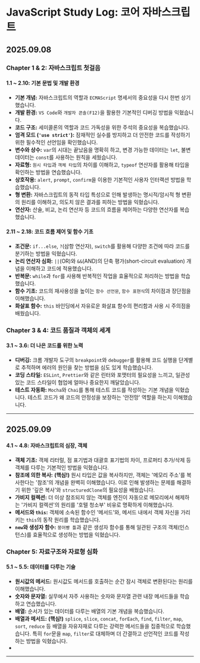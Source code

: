 # JavaScript Study Log: 코어 자바스크립트

## 2025.09.08

### Chapter 1 & 2: 자바스크립트 첫걸음

#### 1.1 ~ 2.10: 기본 문법 및 개발 환경
- **기본 개념:** 자바스크립트의 역할과 `ECMAScript` 명세서의 중요성을 다시 한번 상기했습니다.
- **개발 환경:** `VS Code`와 `개발자 콘솔(F12)`을 활용한 기본적인 디버깅 방법을 익혔습니다.
- **코드 구조:** 세미콜론의 역할과 코드 가독성을 위한 주석의 중요성을 복습했습니다.
- **엄격 모드 (`'use strict'`):** 잠재적인 실수를 방지하고 더 안전한 코드를 작성하기 위한 필수적인 선언임을 확인했습니다.
- **변수와 상수:** `var`의 시대는 끝났음을 명확히 하고, 변경 가능한 데이터는 `let`, 불변 데이터는 `const`를 사용하는 원칙을 세웠습니다.
- **자료형:** `원시 타입`과 `객체 타입`의 차이를 이해하고, `typeof` 연산자를 활용해 타입을 확인하는 방법을 연습했습니다.
- **상호작용:** `alert`, `prompt`, `confirm`을 이용한 기본적인 사용자 인터랙션 방법을 학습했습니다.
- **형 변환:** 자바스크립트의 동적 타입 특성으로 인해 발생하는 명시적/암시적 형 변환의 원리를 이해하고, 의도치 않은 결과를 피하는 방법을 익혔습니다.
- **연산자:** 산술, 비교, 논리 연산자 등 코드의 흐름을 제어하는 다양한 연산자를 복습했습니다.

#### 2.11 ~ 2.18: 코드 흐름 제어 및 함수 기초
- **조건문:** `if...else`, `?`(삼항 연산자), `switch`를 활용해 다양한 조건에 따라 코드를 분기하는 방법을 익혔습니다.
- **논리 연산자 심화:** `||`(OR)와 `&&`(AND)의 단축 평가(short-circuit evaluation) 개념을 이해하고 코드에 적용했습니다.
- **반복문:** `while`과 `for`를 사용해 반복적인 작업을 효율적으로 처리하는 방법을 학습했습니다.
- **함수 기초:** 코드의 재사용성을 높이는 `함수 선언문`, `함수 표현식`의 차이점과 장단점을 이해했습니다.
- **화살표 함수:** `this` 바인딩에서 자유로운 화살표 함수의 편리함과 사용 시 주의점을 배웠습니다.


### Chapter 3 & 4: 코드 품질과 객체의 세계

#### 3.1 ~ 3.6: 더 나은 코드를 위한 노력
- **디버깅:** 크롬 개발자 도구의 `breakpoint`와 `debugger`를 활용해 코드 실행을 단계별로 추적하며 에러의 원인을 찾는 방법을 심도 있게 학습했습니다.
- **코딩 스타일:** `ESLint`, `Prettier`와 같은 린터와 포맷터의 필요성을 느끼고, 일관성 있는 코드 스타일이 협업에 얼마나 중요한지 깨달았습니다.
- **테스트 자동화:** `Mocha`와 `Chai`를 통해 테스트 코드를 작성하는 기본 개념을 익혔습니다. 테스트 코드가 왜 코드의 안정성을 보장하는 '안전망' 역할을 하는지 이해했습니다.

---
## 2025.09.09

#### 4.1 ~ 4.8: 자바스크립트의 심장, 객체
- **객체 기초:** 객체 리터럴, 점 표기법과 대괄호 표기법의 차이, 프로퍼티 추가/삭제 등 객체를 다루는 기본적인 방법을 익혔습니다.
- **참조에 의한 복사:** **(핵심!)** 원시 타입은 값을 복사하지만, 객체는 '메모리 주소'를 복사한다는 '참조'의 개념을 완벽히 이해했습니다. 이로 인해 발생하는 문제를 해결하기 위한 '깊은 복사'와 `structuredClone`의 필요성을 배웠습니다.
- **가비지 컬렉션:** 더 이상 참조되지 않는 객체를 엔진이 자동으로 메모리에서 해제하는 '가비지 컬렉션'의 원리를 '호텔 청소부' 비유로 명확하게 이해했습니다.
- **메서드와 `this`:** 객체에 소속된 함수인 '메서드'와, 메서드 내에서 객체 자신을 가리키는 `this`의 동작 원리를 학습했습니다.
- **`new`와 생성자 함수:** `붕어빵 틀`과 같은 생성자 함수를 통해 일관된 구조의 객체(인스턴스)를 효율적으로 생성하는 방법을 익혔습니다.


### Chapter 5: 자료구조와 자료형 심화

#### 5.1 ~ 5.5: 데이터를 다루는 기술
- **원시값의 메서드:** 원시값도 메서드를 호출하는 순간 잠시 객체로 변환된다는 원리를 이해했습니다.
- **숫자와 문자열:** 실무에서 자주 사용하는 숫자와 문자열 관련 내장 메서드들을 학습하고 연습했습니다.
- **배열:** 순서가 있는 데이터를 다루는 배열의 기본 개념을 복습했습니다.
- **배열과 메서드:** **(핵심!)** `splice`, `slice`, `concat`, `forEach`, `find`, `filter`, `map`, `sort`, `reduce` 등 배열을 자유자재로 다루는 강력한 메서드들을 집중적으로 학습했습니다. 특히 `for`문을 `map`, `filter`로 대체하며 더 간결하고 선언적인 코드를 작성하는 방법을 익혔습니다.
- 
---
